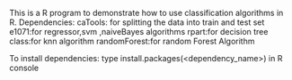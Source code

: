 This is a R program to demonstrate how to use classification algorithms in R.
Dependencies:
caTools: for splitting the data into train and test set
e1071:for regressor,svm ,naiveBayes algorithms
rpart:for decision tree
class:for knn algorithm
randomForest:for random Forest Algorithm

To install dependencies:
type install.packages(<dependency_name>) in R console

